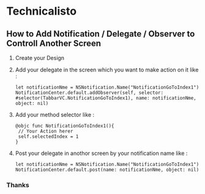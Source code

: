 
# Technicalisto

## How to Add Notification / Delegate / Observer to Controll Another Screen 

1. Create your Design

2. Add your delegate in the screen which you want to make action on it like :

       let notificationNme = NSNotification.Name("NotificationGoToIndex1")
       NotificationCenter.default.addObserver(self, selector: #selector(TabbarVC.NotificationGoToIndex1), name: notificationNme, object: nil)
       
3. Add your method selector like :

       @objc func NotificationGoToIndex1(){
        // Your Action herer
        self.selectedIndex = 1
       }

4. Post your delegate in anothor screen by your notification name like :

       let notificationNme = NSNotification.Name("NotificationGoToIndex1")
       NotificationCenter.default.post(name: notificationNme, object: nil)


### Thanks

